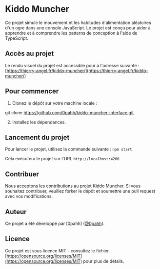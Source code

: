 # Kiddo Muncher

Ce projet simule le mouvement et les habitudes d'alimentation aléatoires d'un ogre dans une console JavaScript. Le projet est conçu pour aider à apprendre et à comprendre les patterns de conception à l'aide de TypeScript.

## Accès au projet

Le rendu visuel du projet est accessible pour à l'adresse suivante : [https://thierry-angel.fr/kiddo-muncher/](https://thierry-angel.fr/kiddo-muncher/)

## Pour commencer

1. Clonez le dépôt sur votre machine locale :

git clone https://github.com/0pahh/kiddo-muncher-interface.git

2. Installez les dépendances.

## Lancement du projet

Pour lancer le projet, utilisez la commande suivante : `npm start`

Cela exécutera le projet sur l'URL `http://localhost:4200`.

## Contribuer

Nous acceptons les contributions au projet Kiddo Muncher. Si vous souhaitez contribuer, veuillez forker le dépôt et soumettre une pull request avec vos modifications.

## Auteur

Ce projet a été développé par [0pahh] ([@0pahh](https://github.com/0pahh)).

## Licence

Ce projet est sous licence MIT - consultez le fichier [https://opensource.org/licenses/MIT](https://opensource.org/licenses/MIT) pour plus de détails.
